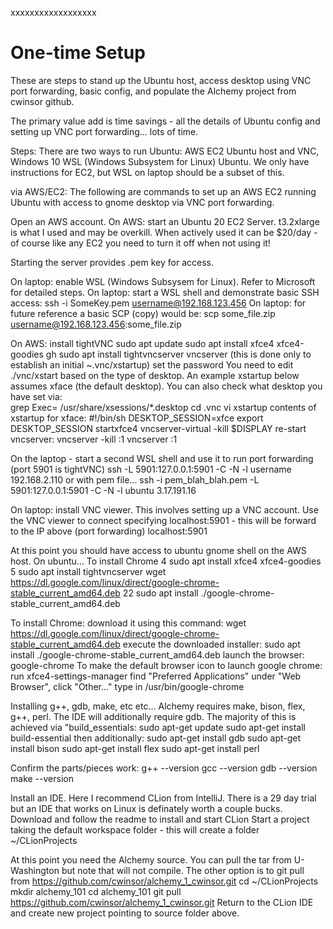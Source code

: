 
xxxxxxxxxxxxxxxxxx
# One-time Setup
These are steps to stand up the Ubuntu host, access desktop using VNC port forwarding,
basic config, and populate the Alchemy project from cwinsor github.

The primary value add is time savings - all the details of 
Ubuntu config and setting up VNC port forwarding... lots of time.

Steps:
There are two ways to run Ubuntu: AWS EC2 Ubuntu host and VNC, Windows 10 WSL (Windows Subsystem for Linux) Ubuntu.
We only have instructions for EC2, but WSL on laptop should be a subset of this.

via AWS/EC2:
The following are commands to set up an AWS EC2 running Ubuntu with access to gnome desktop via VNC port forwarding.

Open an AWS account.
On AWS: start an Ubuntu 20 EC2 Server.  t3.2xlarge is what I used and
may be overkill.  When actively used it can be $20/day - of course
like any EC2 you need to turn it off when not using it!

Starting the server provides .pem key for access.

On laptop: enable WSL (Windows Subsysem for Linux).  Refer to Microsoft for detailed steps.
On laptop: start a WSL shell and demonstrate basic SSH access:
  ssh -i SomeKey.pem   username@192.168.123.456
On laptop: for future reference a basic SCP (copy) would be:
  scp some_file.zip  username@192.168.123.456:some_file.zip

On AWS: install tightVNC
 sudo apt update
 sudo apt install xfce4 xfce4-goodies gh
 <this will ask gdm3 or lightdm... lightdm worked for me>
 sudo apt install tightvncserver
 vncserver  (this is done only to establish an initial ~.vnc/xstartup)
 set the password
You need to edit ./vnc/xstart based on the type of desktop.  An example xstartup below assumes xface (the default desktop).  You can also check what desktop you have set via:   
grep Exec= /usr/share/xsessions/*.desktop 
 cd .vnc
 vi xstartup
contents of xstartup for xface:
#!/bin/sh
DESKTOP_SESSION=xfce
export DESKTOP_SESSION
startxfce4
vncserver-virtual -kill $DISPLAY
re-start vncserver:
vncserver -kill :1
vncserver :1

On the laptop - start a second WSL shell and use it to run port forwarding (port 5901 is tightVNC)
  ssh -L 5901:127.0.0.1:5901 -C -N -l username 192.168.2.110
or with pem file...
  ssh -i pem_blah_blah.pem -L 5901:127.0.0.1:5901 -C -N -l ubuntu 3.17.191.16

On laptop: install VNC viewer.  This involves setting up a VNC account.
Use the VNC viewer to connect specifying localhost:5901 - this will be forward to the IP above (port forwarding)
   localhost:5901

At this point you should have access to ubuntu gnome shell on the AWS host.
On ubuntu...
To install Chrome
    4  sudo apt install xfce4 xfce4-goodies
    5  sudo apt install tightvncserver
       wget https://dl.google.com/linux/direct/google-chrome-stable_current_amd64.deb
   22  sudo apt install ./google-chrome-stable_current_amd64.deb

To install Chrome:
  download it using this command: wget https://dl.google.com/linux/direct/google-chrome-stable_current_amd64.deb
  execute the downloaded installer: sudo apt install ./google-chrome-stable_current_amd64.deb
  launch the browser: google-chrome
  To make the default browser icon to launch google chrome:
  run xfce4-settings-manager
  find "Preferred Applications"
  under "Web Browser", click "Other..."
  type in /usr/bin/google-chrome

Installing g++, gdb, make, etc etc...
Alchemy requires make, bison, flex, g++, perl.  The IDE will additionally require gdb.
The majority of this is achieved via "build_essentials:
       sudo apt-get update
       sudo apt-get install build-essential
then additionally:
       sudo apt-get install gdb
       sudo apt-get install bison
       sudo apt-get install flex
       sudo apt-get install perl

Confirm the parts/pieces work:
  g++ --version
  gcc --version
  gdb --version
  make --version

Install an IDE.  Here I recommend CLion from IntelliJ. There is a 29 day trial but an IDE that works on Linux is definately worth a couple bucks.
Download and follow the readme to install and start CLion
Start a project taking the default workspace folder - this will create a folder ~/CLionProjects

At this point you need the Alchemy source.  You can pull the tar from U-Washington but note that will not compile.  The other option is to git pull from https://github.com/cwinsor/alchemy_1_cwinsor.git
  cd ~/CLionProjects
  mkdir alchemy_101
  cd alchemy_101
  git pull https://github.com/cwinsor/alchemy_1_cwinsor.git
  Return to the CLion IDE and create new project pointing to source folder above.

